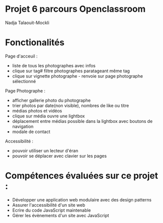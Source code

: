 # Projet 6 parcours Openclassroom
Nadja Talaouit-Mockli

# Fonctionalités
Page d'acceuil : 
- liste de tous les photographes avec infos
- clique sur tag# filtre photographes paratageant même tag 
- clique sur vignette photographe - renvoie sur page photographe sélectionné

Page Photographe : 
- afficher gallerie photo du photographe
- trier photos par date(non visible), nombres de like ou titre
- médias photos et vidéos
- clique sur média ouvre une lightbox
- déplacement entre médias possible dans la lightbox avec boutons de navigation
- modale de contact

Accessibilité :
- pouvoir utiliser un lecteur d'éran
- pouvoir se déplacer avec clavier sur les pages

# Compétences évaluées sur ce projet : 
- Développer une application web modulaire avec des design patterns
- Assurer l'accessibilité d'un site web
- Ecrire du code JavaScript maintenable
- Gérer les évènements d'un site avec JavaScript

